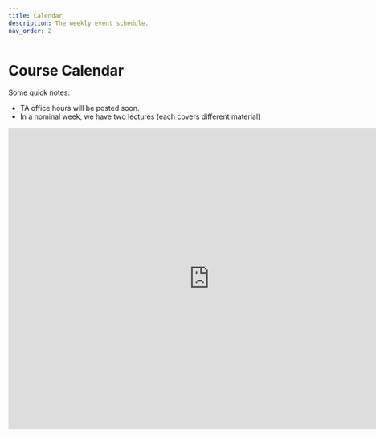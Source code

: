 ```yaml
---
title: Calendar
description: The weekly event schedule.
nav_order: 2
---
```


# Course Calendar

Some quick notes:
- TA office hours will be posted soon.
- In a nominal week, we have two lectures (each covers different material)

<!-- {% for schedule in site.schedules %}
{{ schedule }}
{% endfor %} -->

<iframe src="https://calendar.google.com/calendar/embed?src=3f860a0d1f5ae73fd50ecc3474aabc74527155bfb88ca318ffae7859dfc8e1e4%40group.calendar.google.com&ctz=Asia%2FKolkata" style="border: 0" width="800" height="600" frameborder="0" scrolling="no"></iframe>
